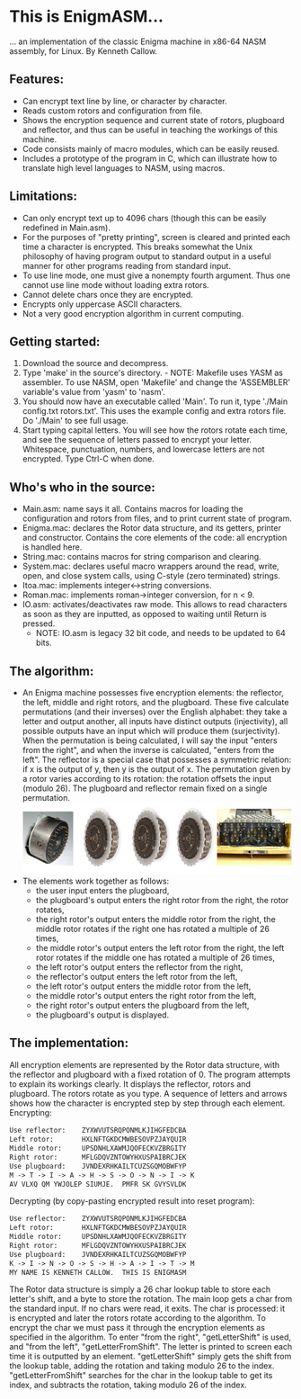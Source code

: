# This is EnigmASM...
... an implementation of the classic Enigma machine in x86-64 NASM assembly, for Linux.  By Kenneth Callow.

## Features:
 - Can encrypt text line by line, or character by character.
 - Reads custom rotors and configuration from file.
 - Shows the encryption sequence and current state of rotors, plugboard and reflector, and thus can be useful in teaching the workings of this machine.
 - Code consists mainly of macro modules, which can be easily reused.
 - Includes a prototype of the program in C, which can illustrate how to translate high level languages to NASM, using macros.

## Limitations:
 - Can only encrypt text up to 4096 chars (though this can be easily redefined in Main.asm).
 - For the purposes of "pretty printing", screen is cleared and printed each time a character is encrypted.  This breaks somewhat the Unix philosophy of having program output to standard output in a useful manner for other programs reading from standard input.
 - To use line mode, one must give a nonempty fourth argument. Thus one cannot use line mode without loading extra rotors.
 - Cannot delete chars once they are encrypted.
 - Encrypts only uppercase ASCII characters.
 - Not a very good encryption algorithm in current computing.

## Getting started:
  1. Download the source and decompress.
  2. Type 'make' in the source's directory.
	- NOTE: Makefile uses YASM as assembler.  To use NASM, open 'Makefile' and change the 'ASSEMBLER' variable's value from 'yasm' to 'nasm'.
  3. You should now have an executable called 'Main'.  To run it, type './Main config.txt rotors.txt'.  This uses the example config and extra rotors file.  Do './Main' to see full usage.
  4. Start typing capital letters.  You will see how the rotors rotate each time, and see the sequence of letters passed to encrypt your letter.  Whitespace, punctuation, numbers, and lowercase letters are not encrypted.  Type Ctrl-C when done.

## Who's who in the source:
  - Main.asm: name says it all.  Contains macros for loading the configuration and rotors from files, and to print current state of program.
  - Enigma.mac: declares the Rotor data structure, and its getters, printer and constructor.  Contains the core elements of the code: all encryption is handled here. 
  - String.mac: contains macros for string comparison and clearing.
  - System.mac: declares useful macro wrappers around the read, write, open, and close system calls, using C-style (zero terminated) strings.
  - Itoa.mac: implements integer<->string conversions.
  - Roman.mac: implements roman->integer conversion, for n < 9.
  - IO.asm: activates/deactivates raw mode.  This allows to read characters as soon as they are inputted, as opposed to waiting until Return is pressed.  
  	- NOTE: IO.asm is legacy 32 bit code, and needs to be updated to 64 bits.

## The algorithm:
 - An Enigma machine possesses five encryption elements: the reflector, the left, middle and right rotors, and the plugboard.  These five calculate permutations (and their inverses) over the English alphabet: they take a letter and output another, all inputs have distinct outputs (injectivity), all possible outputs have an input which will produce them (surjectivity).  When the permutation is being calculated, I will say the input "enters from the right", and when the inverse is calculated, "enters from the left".  The reflector is a special case that possesses a symmetric relation: if x is the output of y, then y is the output of x.  The permutation given by a rotor varies according to its rotation: the rotation offsets the input (modulo 26).  The plugboard and reflector remain fixed on a single permutation.
 ![Parts of the Enigma machine](enigma.png)
 - The elements work together as follows:
     - the user input enters the plugboard,
     - the plugboard's output enters the right rotor from the right, the rotor rotates,
     - the right rotor's output enters the middle rotor from the right, the middle rotor rotates if the right one has rotated a multiple of 26 times,
     - the middle rotor's output enters the left rotor from the right, the left rotor rotates if the middle one has rotated a multiple of 26 times,
     - the left rotor's output enters the reflector from the right,
     - the reflector's output enters the left rotor from the left,
     - the left rotor's output enters the middle rotor from the left,
     - the middle rotor's output enters the right rotor from the left,
     - the right rotor's output enters the plugboard from the left,
     - the plugboard's output is displayed.

## The implementation:
  All encryption elements are represented by the Rotor data structure, with the reflector and plugboard with a fixed rotation of 0.  The program attempts to explain its workings clearly.  It displays the reflector, rotors and plugboard.  The rotors rotate as you type.  A sequence of letters and arrows shows how the character is encrypted step by step through each element.
  Encrypting:

    Use reflector:    ZYXWVUTSRQPONMLKJIHGFEDCBA
    Left rotor:       HXLNFTGKDCMWBESOVPZJAYQUIR
    Middle rotor:     UPSDNHLXAWMJQOFECKVZBRGITY
    Right rotor:      MFLGDQVZNTOWYHXUSPAIBRCJEK
    Use plugboard:    JVNDEXRHKAILTCUZSGQMOBWFYP
    M -> T -> I -> A -> H -> S -> O -> N -> I -> K
    AV VLXQ QM YWJOLEP SIUMJE.  PMFR SK GVYSVLDK

  Decrypting (by copy-pasting encrypted result into reset program):

    Use reflector:    ZYXWVUTSRQPONMLKJIHGFEDCBA
    Left rotor:       HXLNFTGKDCMWBESOVPZJAYQUIR
    Middle rotor:     UPSDNHLXAWMJQOFECKVZBRGITY
    Right rotor:      MFLGDQVZNTOWYHXUSPAIBRCJEK
    Use plugboard:    JVNDEXRHKAILTCUZSGQMOBWFYP
    K -> I -> N -> O -> S -> H -> A -> I -> T -> M
    MY NAME IS KENNETH CALLOW.  THIS IS ENIGMASM

  The Rotor data structure is simply a 26 char lookup table to store each letter's shift, and a byte to store the rotation.  The main loop gets a char from the standard input.  If no chars were read, it exits.  The char is processed: it is encrypted and later the rotors rotate according to the algorithm.  To encrypt the char we must pass it through the encryption elements as specified in the algorithm.  To enter "from the right", "getLetterShift" is used, and "from the left", "getLetterFromShift".  The letter is printed to screen each time it is outputted by an element.  "getLetterShift" simply gets the shift from the lookup table, adding the rotation and taking modulo 26 to the index.  "getLetterFromShift" searches for the char in the lookup table to get its index, and subtracts the rotation, taking modulo 26 of the index.
